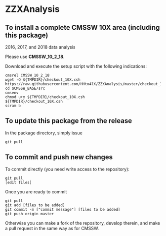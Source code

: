 ZZXAnalysis
==========

To install a complete CMSSW 10X area (including this package)
------------------------------
2016, 2017, and 2018 data analysis

Please use **CMSSW_10_2_18**. 

Download and execute the setup script with the following indications:
```
cmsrel CMSSW_10_2_18
wget -O ${TMPDIR}/checkout_10X.csh https://raw.githubusercontent.com/HHto4lX/ZZXAnalysis/master/checkout_10X.csh
cd $CMSSW_BASE/src
cmsenv
chmod u+x ${TMPDIR}/checkout_10X.csh
${TMPDIR}/checkout_10X.csh
scram b
```



To update this package from the release
------------------------------------------
In the package directory, simply issue
```
git pull
```

To commit and push new changes
------------------------------
To commit directly (you need write access to the repository):
```
git pull
[edit files]
```
Once you are ready to commit
```
git pull
git add [files to be added]
git commit -m ["commit message"] [files to be added]
git push origin master
```

Otherwise you can make a fork of the repository, develop therein, and make a pull request in the same way as for CMSSW.


